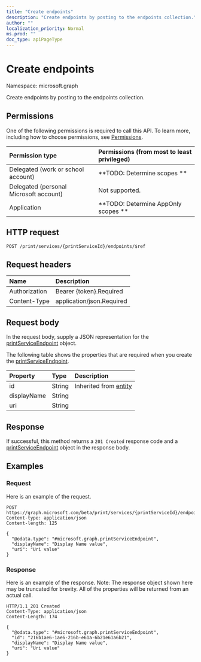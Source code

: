 ```yaml
---
title: "Create endpoints"
description: "Create endpoints by posting to the endpoints collection."
author: ""
localization_priority: Normal
ms.prod: ""
doc_type: apiPageType
---
```


# Create endpoints

Namespace: microsoft.graph

Create endpoints by posting to the endpoints collection.

## Permissions
One of the following permissions is required to call this API. To learn more, including how to choose permissions, see [Permissions](/concepts/permissions-reference.md).

|Permission type|Permissions (from most to least privileged)|
|:---|:---|
|Delegated (work or school account)|**TODO: Determine scopes **|
|Delegated (personal Microsoft account)|Not supported.|
|Application|**TODO: Determine AppOnly scopes **|

## HTTP request
<!-- {
  "blockType": "ignored"
}
-->
``` http
POST /print/services/{printServiceId}/endpoints/$ref
```

## Request headers
|Name|Description|
|:---|:---|
|Authorization|Bearer {token}.Required|
|Content-Type|application/json.Required|

## Request body
In the request body, supply a JSON representation for the [printServiceEndpoint](../resources/printserviceendpoint.md) object.

The following table shows the properties that are required when you create the [printServiceEndpoint](../resources/printserviceendpoint.md).

|Property|Type|Description|
|:---|:---|:---|
|id|String| Inherited from [entity](../resources/entity.md)|
|displayName|String||
|uri|String||



## Response
If successful, this method returns a `201 Created` response code and a [printServiceEndpoint](../resources/printserviceendpoint.md) object in the response body.

## Examples

### Request
Here is an example of the request.
<!-- {
  "blockType": "request",
  "name": "create_printserviceendpoint_from_"
}
-->
``` http
POST https://graph.microsoft.com/beta/print/services/{printServiceId}/endpoints
Content-type: application/json
Content-length: 125

{
  "@odata.type": "#microsoft.graph.printServiceEndpoint",
  "displayName": "Display Name value",
  "uri": "Uri value"
}
```

### Response
Here is an example of the response. Note: The response object shown here may be truncated for brevity. All of the properties will be returned from an actual call.
<!-- {
  "blockType": "response",
  "truncated": true,
  "@odata.type": "microsoft.graph.printserviceendpoint"
}
-->
``` http
HTTP/1.1 201 Created
Content-Type: application/json
Content-Length: 174

{
  "@odata.type": "#microsoft.graph.printServiceEndpoint",
  "id": "216b1ae6-1ae6-216b-e61a-6b21e61a6b21",
  "displayName": "Display Name value",
  "uri": "Uri value"
}
```

